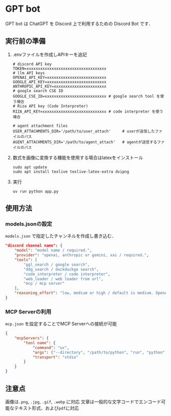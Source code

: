 GPT bot
=======
GPT bot は ChatGPT を Discord 上で利用するための Discord Bot です．

## 実行前の準備
1. .envファイルを作成しAPIキーを追記
    ```
    # discord API key
    TOKEN=xxxxxxxxxxxxxxxxxxxxxxxxxxxxxxxxxxx
    # llm API keys
    OPENAI_API_KEY=xxxxxxxxxxxxxxxxxxxxxxxxxx
    GOOGLE_API_KEY=xxxxxxxxxxxxxxxxxxxxxxxxxx
    ANTHROPIC_API_KEY=xxxxxxxxxxxxxxxxxxxxxxx
    # google search CSE ID
    GOOGLE_CSE_ID=xxxxxxxxxxxxxxxxxxxxxxxxxxx # google search tool を使う場合
    # Riza API key (Code Interpreter)
    RIZA_API_KEY=xxxxxxxxxxxxxxxxxxxxxxxxxxxx # code interpreter を使う場合

    # agent attachment files
    USER_ATTACHMENTS_DIR='/path/to/user_attach'     # userが送信したファイルのパス
    AGENT_ATTACHMENTS_DIR='/path/to/agent_attach'   # agentが送信するファイルのパス
    ```
2. 数式を画像に変換する機能を使用する場合はlatexをインストール
    ```
    sudo apt update
    sudo apt install texlive texlive-latex-extra dvipng
    ```
3. 実行
    ```
    uv run python app.py
    ```
## 使用方法
### models.jsonの設定
`models.json` で指定したチャンネルを作成し書き込む．
```json
"discord channel name": { 
    "model": "model name / required.",
    "provider": "openai, anthropic or gemini, xai / required.",
    "tools": [
        "ggl_search / google search",
        "ddg_search / duckduckgo search",
        "code_interpreter / code interpreter",
        "web_loader / web loader from url",
        "mcp / mcp server"
    ],
    "reasoning_effort": "low, medium or high / default is medium. OpenAI's o-series models only."
}
```
### MCP Serverの利用
`mcp.json` を設定することでMCP Serverへの接続が可能
```json
{
    "mcpServers": {
        "tool name": {
            "command": "uv",
            "args": ["--directory", "/path/to/python", "run", "python", "server.py"],
            "transport": "stdio"
        }
    }
}
```
## 注意点
画像は`.png`, `.jpg`, `.gif`, `.webp` に対応
文章は一般的な文字コードでエンコード可能なテキスト形式、および`pdf`に対応
